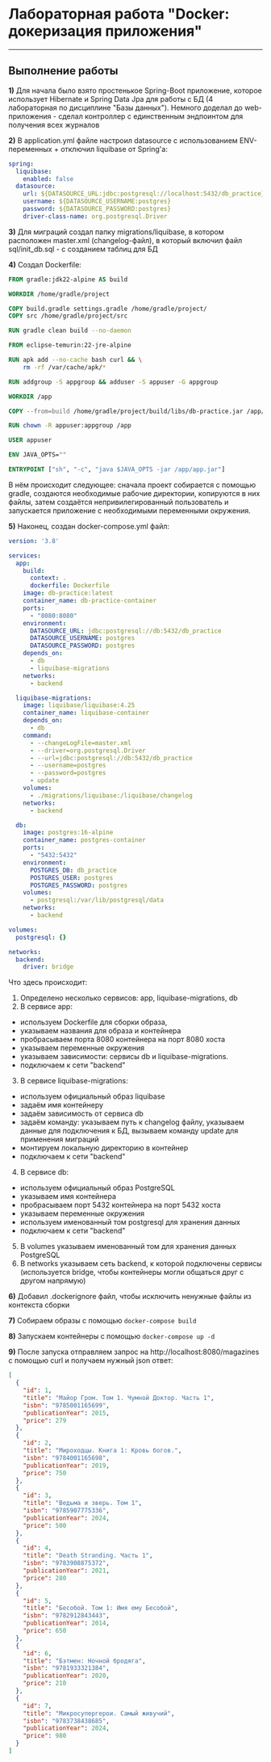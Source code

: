 # Лабораторная работа "Docker: докеризация приложения"

<hr>

## Выполнение работы

**1)** Для начала было взято простенькое Spring-Boot приложение,
которое использует Hibernate и Spring Data Jpa для работы с БД (4 лабораторная по дисциплине "Базы данных"). 
Немного доделал до web-приложения - сделал контроллер с единственным эндпоинтом для получения всех журналов

**2)** В application.yml файле настроил datasource с использованием ENV-переменных + отключил liquibase от Spring'а:

```yaml
spring:
  liquibase:
    enabled: false
  datasource:
    url: ${DATASOURCE_URL:jdbc:postgresql://localhost:5432/db_practice}
    username: ${DATASOURCE_USERNAME:postgres}
    password: ${DATASOURCE_PASSWORD:postgres}
    driver-class-name: org.postgresql.Driver
```

**3)** Для миграций создал папку migrations/liquibase, в котором расположен master.xml (changelog-файл),
в который включил файл sql/init_db.sql - с созданием таблиц для БД

**4)** Создал Dockerfile:
```dockerfile
FROM gradle:jdk22-alpine AS build

WORKDIR /home/gradle/project

COPY build.gradle settings.gradle /home/gradle/project/
COPY src /home/gradle/project/src

RUN gradle clean build --no-daemon

FROM eclipse-temurin:22-jre-alpine

RUN apk add --no-cache bash curl && \
    rm -rf /var/cache/apk/*

RUN addgroup -S appgroup && adduser -S appuser -G appgroup

WORKDIR /app

COPY --from=build /home/gradle/project/build/libs/db-practice.jar /app/app.jar

RUN chown -R appuser:appgroup /app

USER appuser

ENV JAVA_OPTS=""

ENTRYPOINT ["sh", "-c", "java $JAVA_OPTS -jar /app/app.jar"]
```

В нём происходит следующее: сначала проект собирается с помощью gradle,
создаются необходимые рабочие директории, копируются в них файлы,
затем создаётся непривилегированный пользователь и запускается приложение с необходимыми переменными окружения.

**5)** Наконец, создан docker-compose.yml файл:
```yaml
version: '3.8'

services:
  app:
    build:
      context: .
      dockerfile: Dockerfile
    image: db-practice:latest
    container_name: db-practice-container
    ports:
      - "8080:8080"
    environment:
      DATASOURCE_URL: jdbc:postgresql://db:5432/db_practice
      DATASOURCE_USERNAME: postgres
      DATASOURCE_PASSWORD: postgres
    depends_on:
      - db
      - liquibase-migrations
    networks:
      - backend

  liquibase-migrations:
    image: liquibase/liquibase:4.25
    container_name: liquibase-container
    depends_on:
      - db
    command:
      - --changeLogFile=master.xml
      - --driver=org.postgresql.Driver
      - --url=jdbc:postgresql://db:5432/db_practice
      - --username=postgres
      - --password=postgres
      - update
    volumes:
      - ./migrations/liquibase:/liquibase/changelog
    networks:
      - backend

  db:
    image: postgres:16-alpine
    container_name: postgres-container
    ports:
      - "5432:5432"
    environment:
      POSTGRES_DB: db_practice
      POSTGRES_USER: postgres
      POSTGRES_PASSWORD: postgres
    volumes:
      - postgresql:/var/lib/postgresql/data
    networks:
      - backend

volumes:
  postgresql: {}

networks:
  backend:
    driver: bridge
```

Что здесь происходит:
1. Определено несколько сервисов: app, liquibase-migrations, db
2. В сервисе app:
 - используем Dockerfile для сборки образа,
 - указываем названия для образа и контейнера
 - пробрасываем порта 8080 контейнера на порт 8080 хоста
 - указываем переменные окружения
 - указываем зависимости: сервисы db и liquibase-migrations.
 - подключаем к сети "backend"
3. В сервисе liquibase-migrations:
 - используем официальный образ liquibase
 - задаём имя контейнеру
 - задаём зависимость от сервиса db
 - задаём команду: указываем путь к changelog файлу,
указываем данные для подключения к БД, вызываем команду update для применения миграций
 - монтируем локальную директорию в контейнер
 - подключаем к сети "backend"
4. В сервисе db:
 - используем официальный образ PostgreSQL
 - указываем имя контейнера
 - пробрасываем порт 5432 контейнера на порт 5432 хоста
 - указываем переменные окружения
 - используем именованный том postgresql для хранения данных
 - подключаем к сети "backend"
5. В volumes указываем именованный том для хранения данных PostgreSQL
6. В networks указываем сеть backend, к которой подключены сервисы
(используется bridge, чтобы контейнеры могли общаться друг с другом напрямую)

**6)** Добавил .dockerignore файл, чтобы исключить ненужные файлы из контекста сборки

**7)** Собираем образы с помощью `docker-compose build`

**8)** Запускаем контейнеры с помощью `docker-compose up -d`

**9)** После запуска отправляем запрос на http://localhost:8080/magazines с помощью curl и получаем нужный json ответ:

```json
[
  {
    "id": 1,
    "title": "Майор Гром. Том 1. Чумной Доктор. Часть 1",
    "isbn": "9785001165699",
    "publicationYear": 2015,
    "price": 279
  },
  {
    "id": 2,
    "title": "Мироходцы. Книга 1: Кровь богов.",
    "isbn": "9784001165698",
    "publicationYear": 2019,
    "price": 750
  },
  {
    "id": 3,
    "title": "Ведьма и зверь. Том 1",
    "isbn": "9785907775336",
    "publicationYear": 2024,
    "price": 500
  },
  {
    "id": 4,
    "title": "Death Stranding. Часть 1",
    "isbn": "9783908875372",
    "publicationYear": 2021,
    "price": 280
  },
  {
    "id": 5,
    "title": "Бесобой. Том 1: Имя ему Бесобой",
    "isbn": "9782912843443",
    "publicationYear": 2014,
    "price": 650
  },
  {
    "id": 6,
    "title": "Бэтмен: Ночной бродяга",
    "isbn": "9781933321384",
    "publicationYear": 2020,
    "price": 210
  },
  {
    "id": 7,
    "title": "Микросупергерои. Самый живучий",
    "isbn": "9783738438685",
    "publicationYear": 2024,
    "price": 980
  }
]
```